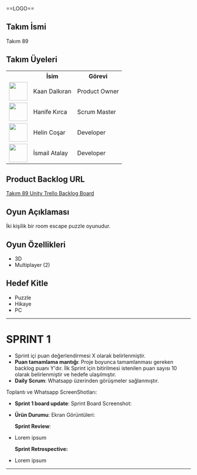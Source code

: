 ==LOGO==

## Takım İsmi
Takım 89

## Takım Üyeleri
<table>
    <tr>
      <th></th>
      <th>İsim</th>
      <th>Görevi</th>
    </tr>
    <tr>
      <td><img src="https://ca.slack-edge.com/T02LKGXV98C-U066JLNFDJT-4801f81d8f1a-512" width="50" height="50" /></td>
      <td>Kaan Dalkıran</td>
      <td>Product Owner</td>
    </tr>
    <tr>
      <td><img src="https://ca.slack-edge.com/T02LKGXV98C-U066JMX6E7R-5a4383dec56f-512" width="50" height="50" /></td>
      <td>Hanife Kırca</td>
      <td>Scrum Master</td>
    </tr>
    <tr>
      <td><img src="https://ca.slack-edge.com/T02LKGXV98C-U06710Q1Z5J-6173fac1baf3-512" width="50" height="50" /></td>
      <td>Helin Coşar</td>
      <td>Developer</td>
    </tr>
    <tr>
      <td><img src="https://ca.slack-edge.com/T02LKGXV98C-U066Z7KAK5G-f1303d96640e-192" width="50" height="50" /></td>
      <td>İsmail Atalay</td>
      <td>Developer</td>
    </tr>
  </table>

## Product Backlog URL
[Takım 89 Unity Trello Backlog Board](https://trello.com/b/DXhuVIOc/kanban-tablosu)

## Oyun Açıklaması
İki kişilik bir room escape puzzle oyunudur.

## Oyun Özellikleri
- 3D
- Multiplayer (2)

## Hedef Kitle
- Puzzle
- Hikaye
- PC

---
# **SPRINT 1**
- Sprint içi puan değerlendirmesi X olarak belirlenmiştir.
- **Puan tamamlama mantığı**: Proje boyunca tamamlanması gereken backlog puanı Y'dır. İlk Sprint için bitirilmesi istenilen puan sayısı 10 olarak belirlenmiştir ve hedefe ulaşılmıştır.
- **Daily Scrum**: Whatsapp üzerinden görüşmeler sağlanmıştır. 
  
Toplantı ve Whatsapp ScreenShotları:

- **Sprint 1 board update**: Sprint Board Screenshot: 


- **Ürün Durumu**: Ekran Görüntüleri:


  **Sprint Review**:
- Lorem ipsum



  **Sprint Retrospective:**
- Lorem ipsum

---
